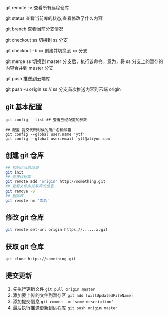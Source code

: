 git remote -v 查看所有远程仓库

git status 查看当前库的状态,查看修改了什么内容

git branch 查看当前分支情况

git checkout ss 切换到 ss 分支

git checkout -b xx 创建并切换到 xx 分支

git merge ss 切换到 master 分支后，执行该命令，意为，将 ss 分支上的暂存的内容合并到 master 分支

git push 推送到云端库

git push -u origin ss // ss 分支首次推送内容到云端 origin

## git 基本配置

```shell
git config --list ## 查看已经配置的参数

## 配置 提交代码时候的用户名和邮箱
git config --global user.name 'ytf'
git config --global user.email 'ytf@aliyun.com'
```

## 创建 git 仓库

```bash
## 初始化当前目录
git init
## 连接远程库
git remote add 'origin' http://something.git
## 查看文件夹关联库的信息
git remove -v
## 删除库
git remote rm '库名'
```

## 修改 git 仓库

```bash
git remote set-url origin https://......x.git
```

## 获取 git 仓库

`git clone https://something.git`

## 提交更新

1. 先执行更新文件
   `git pull origin master`
2. 添加要上传的文件到暂存区
   `git add [willUpdatedFileName]`
3. 添加提交信息
   `git commit -m 'some description'`
4. 最后执行推送更新到远程库
   `git push origin master`
